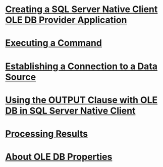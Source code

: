 # [Creating a SQL Server Native Client OLE DB Provider Application](creating-a-sql-server-native-client-ole-db-provider-application.md)
# [Executing a Command](executing-a-command.md)
# [Establishing a Connection to a Data Source](establishing-a-connection-to-a-data-source.md)
# [Using the OUTPUT Clause with OLE DB in SQL Server Native Client](using-the-output-clause-with-ole-db-in-sql-server-native-client.md)
# [Processing Results](processing-results.md)
# [About OLE DB Properties](about-ole-db-properties.md)
